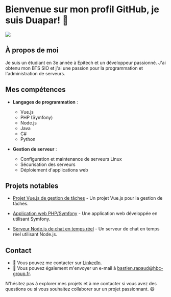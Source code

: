 # Bienvenue sur mon profil GitHub, je suis Duapar! 👋
![](https://dcbadge.vercel.app/api/shield/768812636606300210)

## À propos de moi
Je suis un étudiant en 3e année à Epitech et un développeur passionné. J'ai obtenu mon BTS SIO et j'ai une passion pour la programmation et l'administration de serveurs.

## Mes compétences

- **Langages de programmation** :
  - Vue.js
  - PHP (Symfony)
  - Node.js
  - Java
  - C#
  - Python

- **Gestion de serveur** :
  - Configuration et maintenance de serveurs Linux
  - Sécurisation des serveurs
  - Déploiement d'applications web

## Projets notables
- [Projet Vue.js de gestion de tâches](https://etudik.fr) - Un projet Vue.js pour la gestion de tâches.

- [Application web PHP/Symfony](https://mastercv.fr) - Une application web développée en utilisant Symfony.

- [Serveur Node.js de chat en temps réel](https://api.hbc-group.fr/) - Un serveur de chat en temps réel utilisant Node.js.

## Contact
- 💬 Vous pouvez me contacter sur [LinkedIn](https://linkedin.com/bastien-rapaud).
- 📧 Vous pouvez également m'envoyer un e-mail à [bastien.rapaud@hbc-group.fr](mailto:bastien.rapaud@hbc-group.fr).

N'hésitez pas à explorer mes projets et à me contacter si vous avez des questions ou si vous souhaitez collaborer sur un projet passionnant. 😄
